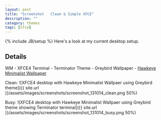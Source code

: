 ```yaml
---
layout: post
title: "Screenshot   Clean & Simple XFCE"
description: ""
category: themes
tags: [xfce]
---
```

{% include JB/setup %}
Here's a look at my current desktop setup.

Details
-------
WM - XFCE4
Terminal - Terminator
Theme - Greybird
Wallpaper - [Hawkeye Minimalist Wallpaper](http://blog.saijogeorge.com/minimalist-superhero-supervillain-wallpapers-windows-phone-android/)

Clean:
![XFCE4 desktop with Hawkeye Minimalist Wallpaer using Greybird theme]({{ site.url }}/assets/images/screenshots/screenshot_131014_clean.png 50%)

Busy:
![XFCE4 desktop with Hawkeye Minimalist Wallpaer using Greybird theme showing Terminator terminal]({{ site.url }}/assets/images/screenshots/screenshot_131014_busy.png 50%)
